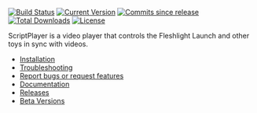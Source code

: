[![Build Status](https://ci.appveyor.com/api/projects/status/github/FredTungsten/ScriptPlayer?branch=master&svg=true)](https://ci.appveyor.com/project/FredTungsten/ScriptPlayer/branch/master)
[![Current Version](https://img.shields.io/github/release/FredTungsten/ScriptPlayer.svg?maxAge=3600)](https://github.com/FredTungsten/ScriptPlayer/releases)
[![Commits since release](https://img.shields.io/github/commits-since/FredTungsten/ScriptPlayer/latest.svg?maxAge=3600)](https://github.com/FredTungsten/ScriptPlayer/commits/master)
[![Total Downloads](https://img.shields.io/github/downloads/FredTungsten/ScriptPlayer/total.svg?maxAge=3600)](https://github.com/FredTungsten/ScriptPlayer/releases)
[![License](https://img.shields.io/badge/licence-BSD%203-blue.svg?style=flat)](https://github.com/FredTungsten/ScriptPlayer/blob/master/LICENSE)

ScriptPlayer is a video player that controls the Fleshlight Launch and other toys in sync with videos.  
* [Installation](https://github.com/FredTungsten/ScriptPlayer/wiki/Installation)  
* [Troubleshooting](https://github.com/FredTungsten/ScriptPlayer/wiki/Troubleshooting)  
* [Report bugs or request features](https://github.com/FredTungsten/ScriptPlayer/wiki/Creating-Issues-to-report-bugs-or-request-features)  
* [Documentation](https://github.com/FredTungsten/ScriptPlayer/wiki)  
* [Releases](https://github.com/FredTungsten/ScriptPlayer/releases)  
* [Beta Versions](https://github.com/FredTungsten/ScriptPlayer/wiki/Downloading-Beta-Builds)
